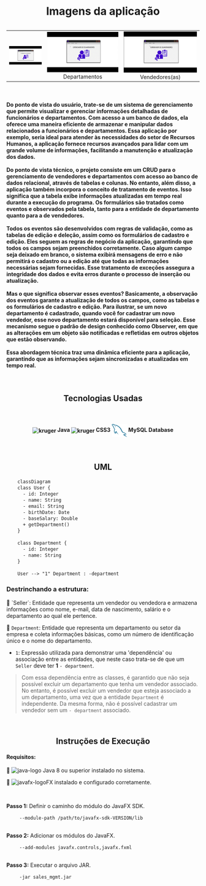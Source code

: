 <div align="center">
  <h1>Imagens da aplicação</h1>
  <table style="display: inline-table;">
    <tr>
      <td align="center"><img src="gifs/telas.gif"></td>
      <td align="center"><img src="gifs/tela-departamento.gif">Departamentos</td>
      <td align="center"><img src="gifs/tela-vendedor.gif">Vendedores(as)</td>
    </tr>
  </table>
</div>
<br>
<h4>
    Do ponto de vista do usuário, trate-se de um sistema de gerenciamento que permite visualizar e gerenciar informações detalhadas de funcionários e departamentos. 
    Com acesso a um banco de dados, ela oferece uma maneira eficiente de armazenar e manipular dados relacionados a funcionários e departamentos. 
    Essa aplicação por exemplo, seria ideal para atender às necessidades do setor de Recursos Humanos, a aplicação fornece recursos avançados para lidar com um grande 
    volume de informações, facilitando a manutenção e atualização dos dados.
    <br><br>
    Do ponto de vista técnico, o projeto consiste em um CRUD para o gerenciamento de vendedores e departamentos com acesso ao banco de dados relacional, através de tabelas e colunas. 
    No entanto, além disso, a aplicação também incorpora o conceito de tratamento de eventos. Isso significa que a tabela exibe informações atualizadas em tempo real durante a execução do programa. 
    Os formulários são tratados como eventos e observados pela tabela, tanto para a entidade de departamento quanto para a de vendedores.
    <br><br>
    Todos os eventos são desenvolvidos com regras de validação, como as tabelas de edição e deleção, assim como os formulários de cadastro e edição. 
    Eles seguem as regras de negócio da aplicação, garantindo que todos os campos sejam preenchidos corretamente. 
    Caso algum campo seja deixado em branco, o sistema exibirá mensagens de erro e não permitirá o cadastro ou a edição até que todas as informações necessárias sejam fornecidas. 
    Esse tratamento de exceções assegura a integridade dos dados e evita erros durante o processo de inserção ou atualização.
    <br><br>
    Mas o que significa observar esses eventos? Basicamente, a observação dos eventos garante a atualização de todos os campos, como as tabelas e os formulários de cadastro e edição. 
    Para ilustrar, se um novo departamento é cadastrado, quando você for cadastrar um novo vendedor, esse novo departamento estará disponível para seleção. 
    Esse mecanismo segue o padrão de design conhecido como Observer, em que as alterações em um objeto são notificadas e refletidas em outros objetos que estão observando.
    <br><br>
    Essa abordagem técnica traz uma dinâmica eficiente para a aplicação, garantindo que as informações sejam sincronizadas e atualizadas em tempo real.
</h4>
<br>
<div>
<h2 align="center">Tecnologias Usadas</h2>
  <br>
    <h4 align="center"> 
      <p>
       <img align="center" alt="kruger" height="35" width="40" src="https://cdn.jsdelivr.net/gh/devicons/devicon/icons/java/java-original.svg"/>
       Java
       <img align="center" alt="kruger" height="35" width="40" src="https://cdn.jsdelivr.net/gh/devicons/devicon/icons/css3/css3-original.svg"/>
       CSS3
       <img align="center" alt="kruger" height="35" width="40" src="https://raw.githubusercontent.com/devicons/devicon/master/icons/mysql/mysql-plain.svg">
       MySQL Database
       </p>
   </h4>
</div>
<br>
    <h2 align="center">UML</h2>

```mermaid
    classDiagram
    class User {
      - id: Integer
      - name: String
      - email: String
      - birthDate: Date
      - baseSalary: Double
      + getDepartment()
    }

    class Department {
      - id: Integer
      - name: String
    }

    User --> "1" Department : -department
```

<h3> Destrinchando a estrutura: </h3>
🔹 `Seller`: Entidade que representa um vendedor ou vendedora e armazena informações como nome, e-mail, data de nascimento, salário e o departamento ao qual ele pertence.

🔹 `Department`: Entidade que representa um departamento ou setor da empresa e coleta informações básicas, como um número de identificação único e o nome do departamento.

- `1`: Expressão utilizada para demonstrar uma 'dependência' ou associação entre as entidades, que neste caso trata-se de que um `Seller` deve ter **1** `- department`. 

> Com essa dependência entre as classes, é garantido que não seja possível excluir um departamento que tenha um vendedor associado. No entanto, é possível excluir um vendedor que esteja associado a um departamento, uma vez que a entidade `Department` é independente. Da mesma forma, não é possível cadastrar um vendedor sem um `- department` associado.

<br>
<div>
  <h2 align="center">Instruções de Execução</h2>

  <h4>Requisitos:</h4>
  <p>
    🔹
    <img src="https://cdn.jsdelivr.net/gh/devicons/devicon/icons/java/java-original.svg" alt="java-logo" height="35" width="40"> Java 8 ou superior instalado no sistema.
  </p>

  <p>
    🔹
    <img src="https://cdn.jsdelivr.net/gh/devicons/devicon/icons/java/java-original.svg" alt="javafx-logo" height="35" width="40">FX instalado e configurado corretamente.
  </p>
  <br>
  <p>
    <strong>Passo 1:</strong> Definir o caminho do módulo do JavaFX SDK.
  </p>

  <pre>
    <code>--module-path /path/to/javafx-sdk-VERSION/lib</code>
  </pre>

  <p>
    <strong>Passo 2:</strong> Adicionar os módulos do JavaFX.
  </p>

  <pre>
    <code>--add-modules javafx.controls,javafx.fxml</code>
  </pre>

  <p>
    <strong>Passo 3:</strong> Executar o arquivo JAR.
  </p>

  <pre>
    <code>-jar sales_mgmt.jar</code>
  </pre>

</div>






